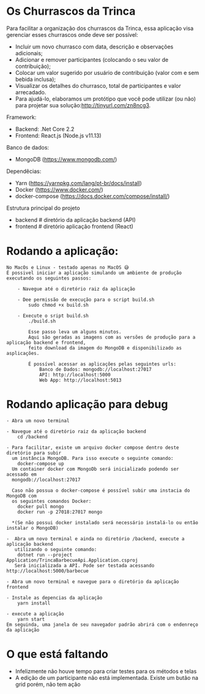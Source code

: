 # Os Churrascos da Trinca

Para facilitar a organização dos churrascos da Trinca, essa aplicação visa gerenciar esses churrascos onde deve ser possível:

* Incluir um novo churrasco com data, descrição e observações adicionais;
* Adicionar e remover participantes (colocando o seu valor de contribuição);
* Colocar um valor sugerido por usuário de contribuição (valor com e sem bebida inclusa);
* Visualizar os detalhes do churrasco, total de participantes e valor arrecadado.
* Para ajudá-lo, elaboramos um protótipo que você pode utilizar (ou não) para projetar sua solução:http://tinyurl.com/zn8ncg3.

Framework:
* Backend: .Net Core 2.2
* Frontend: React.js (Node.js v11.13)

Banco de dados:
* MongoDB (https://www.mongodb.com/)

Dependêcias:
* Yarn (https://yarnpkg.com/lang/pt-br/docs/install)
* Docker (https://www.docker.com/)
* docker-compose (https://docs.docker.com/compose/install/)

Estrutura principal do projeto
* backend # diretório da aplicação backend (API) 
* frontend # diretório aplicação frontend (React) 
    

# Rodando a aplicação:

    No MacOs e Linux - testado apenas no MacOS 😅
    É possivel iniciar a aplicação simulando um ambiente de produção executando os seguintes passos:

        - Navegue até o diretório raiz da aplicação

        - Dee permissão de execução para o script build.sh
            sudo chmod +x build.sh
        
        - Execute o sript build.sh
            ./build.sh

            Esse passo leva um alguns minutos. 
            Aqui são geradas as imagens com as versões de produção para a aplicação backend e frontend, 
            feito download da imagem do MongoDB e disponibilizado as asplicações.

            É possível acessar as aplicações pelas seguintes urls:
                Banco de Dados: mongodb://localhost:27017
                API: http://localhost:5000
                Web App: http://localhost:5013

# Rodando aplicação para debug

    - Abra um novo terminal

    - Navegue até o diretório raiz da aplicação backend
        cd /backend

    - Para facilitar, existe um arquivo docker compose dentro deste diretório para subir 
      um instância MongoDB. Para isso execute o seguinte comando:
        docker-compose up
      Um container docker com MongoDb será inicializado podendo ser acessado em 
      mongodb://localhost:27017

      Caso não possua o docker-compose é possível subir uma instacia do MongoDB com 
      os seguintes comandos Docker:
        docker pull mongo
        docker run -p 27018:27017 mongo

      *(Se não possui docker instalado será necessário instalá-lo ou então instalar o MongoDB)

    -  Abra um novo terminal e ainda no diretório /backend, execute a aplicação backend 
       utilizando o seguinte comando:
        dotnet run --project Application/TrincaBarbecueApi.Application.csproj
       Será inicializada a API. Pode ser testada acessando http://localhost:5000/barbecue
    
    - Abra um novo terminal e navegue para o diretório da aplicação frontend
    
    - Instale as depencias da aplicação
        yarn install 
    
    - execute a aplicação
        yarn start
    Em seguinda, uma janela de seu navegador padrão abrirá com o endenreço da aplicação

# O que está faltando

* Infelizmente não houve tempo para criar testes para os métodos e telas
* A edição de um participante não está implementada. Existe um butão na grid porém, não tem ação

    
